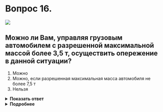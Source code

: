 # Вопрос 16.

![](https://s.drom.ru/i24228/pdd/tickets/2016/1543885149.jpg)

## Можно ли Вам, управляя грузовым автомобилем с разрешенной максимальной массой более 3,5 т, осуществить опережение в данной ситуации?

1. Можно
2. Можно, если разрешенная максимальная масса автомобиля не более 7,5 т
3. Нельзя

<details>
<summary><b>Показать ответ</b></summary>
Правильный ответ: 3
</details>
<details>
<summary><b>Подробнее</b></summary>
На любых дорогах, имеющих для движения в данном направлении три полосы и более, занимать крайнюю левую полосу разрешается только при интенсивном движении, когда заняты другие полосы, а также для поворота налево или разворота, а грузовым автомобилям с р.м.м. более 2,5 т - только для поворота налево или разворота. 
Осуществить опережение на грузовом автомобиле, если р.м.м. грузового автомобиля более 3,5 т нельзя.
(Пункт 9.4 ПДД)
</details>